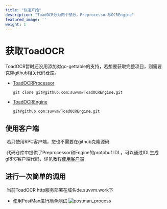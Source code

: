 ```yaml
---
title: "快速开始"
description: "ToadOCR分为两个部分，Preprocessor与OCREngine"
featured_image: ''
weight: 1
---
```

# 获取ToadOCR

​	ToadOCR暂时还没用添加对go-gettable的支持，若想要获取完整项目，则需要克隆github相关代码仓库。

- [ToadOCRProcessor](https://github.com/suvvm/ToadOCREngine)

  ```
  git clone git@github.com:suvvm/ToadOCREngine.git
  ```

- [ToadOCREngine]()

  ```
  git@github.com:suvvm/ToadOCREngine.git
  ```

## 使用客户端

​	若只使用RPC客户端，您也不需要在github克隆源码.

​	代码仓库中提供了Preprocessor和Engine的protobuf IDL，可以通过IDL生成gRPC客户端代码，详见教程[使用客户端]()

## 进行一次简单的调用
​	当前ToadOCR http服务部署在域名de.suvvm.work下

- 使用PostMan进行简单测试
![postman_process](/images/postman_process.png)
